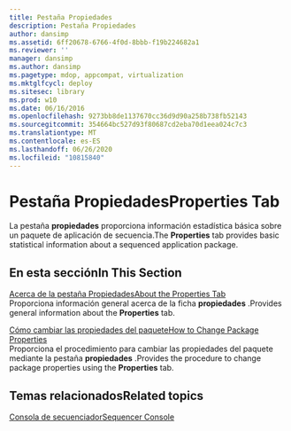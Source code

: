 ```yaml
---
title: Pestaña Propiedades
description: Pestaña Propiedades
author: dansimp
ms.assetid: 6ff20678-6766-4f0d-8bbb-f19b224682a1
ms.reviewer: ''
manager: dansimp
ms.author: dansimp
ms.pagetype: mdop, appcompat, virtualization
ms.mktglfcycl: deploy
ms.sitesec: library
ms.prod: w10
ms.date: 06/16/2016
ms.openlocfilehash: 9273bb8de1137670cc36d9d90a258b738fb52143
ms.sourcegitcommit: 354664bc527d93f80687cd2eba70d1eea024c7c3
ms.translationtype: MT
ms.contentlocale: es-ES
ms.lasthandoff: 06/26/2020
ms.locfileid: "10815840"
---
```

# <span data-ttu-id="c2653-103">Pestaña Propiedades</span><span class="sxs-lookup"><span data-stu-id="c2653-103">Properties Tab</span></span>


<span data-ttu-id="c2653-104">La pestaña **propiedades** proporciona información estadística básica sobre un paquete de aplicación de secuencia.</span><span class="sxs-lookup"><span data-stu-id="c2653-104">The **Properties** tab provides basic statistical information about a sequenced application package.</span></span>

## <span data-ttu-id="c2653-105">En esta sección</span><span class="sxs-lookup"><span data-stu-id="c2653-105">In This Section</span></span>


<a href="" id="about-the-properties-tab"></a>[<span data-ttu-id="c2653-106">Acerca de la pestaña Propiedades</span><span class="sxs-lookup"><span data-stu-id="c2653-106">About the Properties Tab</span></span>](about-the-properties-tab.md)  
<span data-ttu-id="c2653-107">Proporciona información general acerca de la ficha **propiedades** .</span><span class="sxs-lookup"><span data-stu-id="c2653-107">Provides general information about the **Properties** tab.</span></span>

<a href="" id="how-to-change-package-properties"></a>[<span data-ttu-id="c2653-108">Cómo cambiar las propiedades del paquete</span><span class="sxs-lookup"><span data-stu-id="c2653-108">How to Change Package Properties</span></span>](how-to-change-package-properties.md)  
<span data-ttu-id="c2653-109">Proporciona el procedimiento para cambiar las propiedades del paquete mediante la pestaña **propiedades** .</span><span class="sxs-lookup"><span data-stu-id="c2653-109">Provides the procedure to change package properties using the **Properties** tab.</span></span>

## <span data-ttu-id="c2653-110">Temas relacionados</span><span class="sxs-lookup"><span data-stu-id="c2653-110">Related topics</span></span>


[<span data-ttu-id="c2653-111">Consola de secuenciador</span><span class="sxs-lookup"><span data-stu-id="c2653-111">Sequencer Console</span></span>](sequencer-console.md)

 

 





